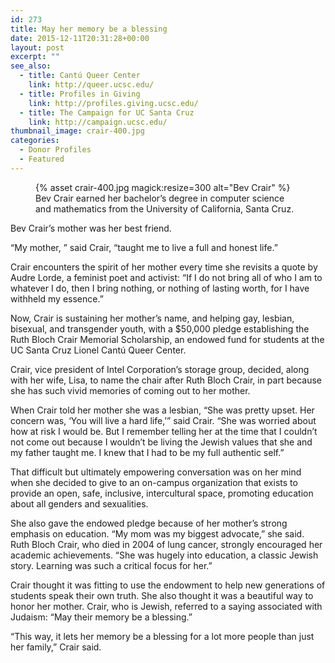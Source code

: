 ```yaml
---
id: 273
title: May her memory be a blessing
date: 2015-12-11T20:31:28+00:00
layout: post
excerpt: ""
see_also:
  - title: Cantú Queer Center
    link: http://queer.ucsc.edu/
  - title: Profiles in Giving
    link: http://profiles.giving.ucsc.edu/
  - title: The Campaign for UC Santa Cruz
    link: http://campaign.ucsc.edu/
thumbnail_image: crair-400.jpg
categories:
  - Donor Profiles
  - Featured
---
```

<figure class="inline-image right">
{% asset crair-400.jpg magick:resize=300 alt="Bev Crair" %}<figcaption>Bev Crair earned her bachelor’s degree in computer science and mathematics from the University of California, Santa Cruz.</figcaption></figure>

Bev Crair’s mother was her best friend.

“My mother, ” said Crair, “taught me to live a full and honest life.”

Crair encounters the spirit of her mother every time she revisits a quote by Audre Lorde, a feminist poet and activist: “If I do not bring all of who I am to whatever I do, then I bring nothing, or nothing of lasting worth, for I have withheld my essence.”

Now, Crair is sustaining her mother’s name, and helping gay, lesbian, bisexual, and transgender youth, with a $50,000 pledge establishing the Ruth Bloch Crair Memorial Scholarship, an endowed fund for students at the UC Santa Cruz Lionel Cantú Queer Center.

Crair, vice president of Intel Corporation’s storage group, decided, along with her wife, Lisa, to name the chair after Ruth Bloch Crair, in part because she has such vivid memories of coming out to her mother.

When Crair told her mother she was a lesbian, “She was pretty upset. Her concern was, ‘You will live a hard life,’” said Crair. “She was worried about how at risk I would be. But I remember telling her at the time that I couldn’t not come out because I wouldn’t be living the Jewish values that she and my father taught me. I knew that I had to be my full authentic self.”

That difficult but ultimately empowering conversation was on her mind when she decided to give to an on-campus organization that exists to provide an open, safe, inclusive, intercultural space, promoting education about all genders and sexualities.

She also gave the endowed pledge because of her mother’s strong emphasis on education. “My mom was my biggest advocate,” she said. Ruth Bloch Crair, who died in 2004 of lung cancer, strongly encouraged her academic achievements. “She was hugely into education, a classic Jewish story. Learning was such a critical focus for her.”

Crair thought it was fitting to use the endowment to help new generations of students speak their own truth. She also thought it was a beautiful way to honor her mother. Crair, who is Jewish, referred to a saying associated with Judaism: “May their memory be a blessing.”

“This way, it lets her memory be a blessing for a lot more people than just her family,” Crair said.
